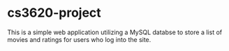 # cs3620-project
This is a simple web application utilizing a MySQL databse to store a list of movies and ratings for users who log into the site. 
